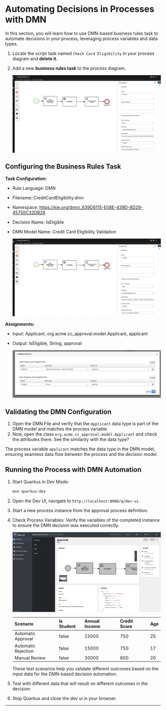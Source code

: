 # Automating Decisions in Processes with DMN

In this section, you will learn how to use DMN-based business rules task to automate decisions in your process, leveraging process variables and data types.

1. Locate the script task named `Check Card Eligibility` in your process diagram and **delete it**.
2. Add a new **business rules task** to the process diagram.

     ![process-def](images/dmn-1-process-design.png)

## Configuring the Business Rules Task

**Task Configuration:**

- Rule Language: DMN
- Filename: CreditCardEligibility.dmn
- Namespace: https://kie.org/dmn/_639D6115-E08E-439D-8D29-45750C32DB28
- Decision Name: IsEligible
- DMN Model Name: Credit Card Eligibility Validation

   ![process-design](images/dmn-1-process-design.png)

**Assignments:**

- Input: Applicant, org.acme.cc_approval.model.Applicant, applicant
- Output: IsEligible, String, approval

  ![process-def](images/dmn-2-assignments.png) 

## Validating the DMN Configuration

1. Open the DMN File and verify that the `Applicant` data type is part of the DMN model and matches the process variable. 
2. Now, open the class `org.acme.cc_approval.model.Applicant` and check the attributes there. See the similarity with the data type? 
   
The process variable `applicant` matches the data type in the DMN model, ensuring seamless data flow between the process and the decision model.

## Running the Process with DMN Automation

1. Start Quarkus in Dev Mode:

     ```sh
     mvn quarkus:dev
     ```

2. Open the Dev UI, navigate to `http://localhost:8080/q/dev-ui`. 
3. Start a new process instance from the approval process definition.
4. Check Process Variables: Verify the variables of the completed instance to ensure the DMN decision was executed correctly.

    ![process-instance](images/dmn-3-process-instance.png)

   
   | Scenario              | Is Student | Annual Income | Credit Score | Age |
   |-----------------------|------------|---------------|--------------|-----|
   | Automatic Approval    | false      | 15000         | 750          | 25  |
   | Automatic Rejection   | false      | 15000         | 750          | 17  |
   | Manual Review         | false      | 30000         | 600          | 20  |
   
   These test scenarios help you validate different outcomes based on the input data for the DMN-based decision automation.

5. Test with different data that will result on different outcomes in the decision: 


6. Stop Quarkus and close the dev ui in your browser.

---


